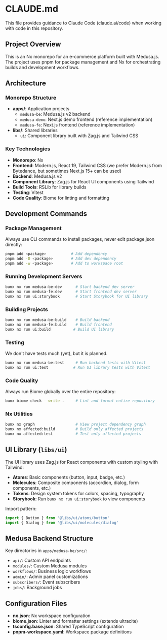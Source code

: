 # CLAUDE.md

This file provides guidance to Claude Code (claude.ai/code) when working with code in this repository.

## Project Overview

This is an Nx monorepo for an e-commerce platform built with Medusa.js. The project uses pnpm for package management and Nx for orchestrating builds and development workflows.

## Architecture

### Monorepo Structure
- **apps/**: Application projects
  - `medusa-be`: Medusa.js v2 backend
  - `medusa-demo`: Next.js demo frontend (reference implementation)
  - `medusa-fe`: Next.js frontend (reference implementation)
- **libs/**: Shared libraries
  - `ui`: Component library built with Zag.js and Tailwind CSS

### Key Technologies
- **Monorepo**: Nx
- **Frontend**: Modern.js, React 19, Tailwind CSS (we prefer Modern.js from Bytedance, but sometimes Next.js 15+ can be used)
- **Backend**: Medusa.js v2
- **Component Library**: Zag.js for React UI components using Tailwind
- **Build Tools**: RSLib for library builds
- **Testing**: Vitest
- **Code Quality**: Biome for linting and formatting

## Development Commands

### Package Management
Always use CLI commands to install packages, never edit package.json directly:
```bash
pnpm add <package>           # Add dependency
pnpm add -D <package>        # Add dev dependency
pnpm add -w <package>        # Add to workspace root
```

### Running Development Servers
```bash
bunx nx run medusa-be:dev      # Start backend dev server
bunx nx run medusa-fe:dev      # Start frontend dev server
bunx nx run ui:storybook       # Start Storybook for UI library
```

### Building Projects
```bash
bunx nx run medusa-be:build    # Build backend
bunx nx run medusa-fe:build    # Build frontend
bunx nx run ui:build          # Build UI library
```

### Testing
We don't have tests much (yet), but it is planned.
```bash
bunx nx run medusa-be:test     # Run backend tests with Vitest
bunx nx run ui:test           # Run UI library tests with Vitest
```

### Code Quality
Always run Biome globally over the entire repository:
```bash
bunx biome check --write .     # Lint and format entire repository
```

### Nx Utilities
```bash
bunx nx graph                  # View project dependency graph
bunx nx affected:build         # Build only affected projects
bunx nx affected:test          # Test only affected projects
```

## UI Library (`libs/ui`)

The UI library uses Zag.js for React components with custom styling with Tailwind:
- **Atoms**: Basic components (button, input, badge, etc.)
- **Molecules**: Composite components (accordion, dialog, form components, etc.)
- **Tokens**: Design system tokens for colors, spacing, typography
- **Storybook**: Run `bunx nx run ui:storybook` to view components

Import pattern:
```typescript
import { Button } from '@libs/ui/atoms/button'
import { Dialog } from '@libs/ui/molecules/dialog'
```

## Medusa Backend Structure

Key directories in `apps/medusa-be/src/`:
- `api/`: Custom API endpoints
- `modules/`: Custom Medusa modules
- `workflows/`: Business logic workflows
- `admin/`: Admin panel customizations
- `subscribers/`: Event subscribers
- `jobs/`: Background jobs

## Configuration Files

- **nx.json**: Nx workspace configuration
- **biome.json**: Linter and formatter settings (extends ultracite)
- **tsconfig.base.json**: Shared TypeScript configuration
- **pnpm-workspace.yaml**: Workspace package definitions